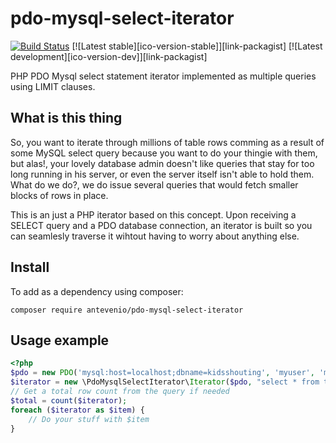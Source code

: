 # pdo-mysql-select-iterator
[![Build Status](https://travis-ci.org/Antevenio/pdo-mysql-select-iterator.svg?branch=master)](https://travis-ci.org/Antevenio/pdo-mysql-select-iterator)
[![Latest stable][ico-version-stable]][link-packagist]
[![Latest development][ico-version-dev]][link-packagist]

PHP PDO Mysql select statement iterator implemented as multiple queries using LIMIT clauses.

What is this thing
---
So, you want to iterate through millions of table rows comming as a result
of some MySQL select query because you want to do your thingie with them, but alas!, your lovely
database admin doesn't like queries that stay for too long running in his server,
or even the server itself isn't able to hold them. What do we do?, we do issue several
queries that would fetch smaller blocks of rows in place.


This is an just a PHP iterator based on this concept. Upon receiving a SELECT query and a
PDO database connection, an iterator is built so you can seamlesly traverse it wihtout
having to worry about anything else.

Install
---

To add as a dependency using composer:

`composer require antevenio/pdo-mysql-select-iterator`

Usage example
---

```php
<?php
$pdo = new PDO('mysql:host=localhost;dbname=kidsshouting', 'myuser', 'mypass');
$iterator = new \PdoMysqlSelectIterator\Iterator($pdo, "select * from tbl", 1000);
// Get a total row count from the query if needed
$total = count($iterator);
foreach ($iterator as $item) {
    // Do your stuff with $item
}
```